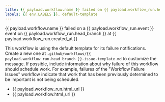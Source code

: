```yaml
---
title: {{ payload.workflow.name }} failed on {{ payload.workflow_run.head_branch }}
labels: {{ env.LABELS }}, default-template
---
```


<!-- Please don't remove env.LABELS from above. Doing so will result in tons of dupe issues. -->
<!-- See https://github.com/JasonEtco/create-an-issue for info about the interpolation supported. -->

{{ payload.workflow.name }} failed on a {{ payload.workflow_run.event }} event on {{ payload.workflow_run.head_branch }} at {{ payload.workflow_run.created_at }}

This workflow is using the default template for its failure notifications.
Create a new one at `.github/workflows/{{ payload.workflow_run.head_branch }}-issue-template.md` to customize the message.
If possible, include information about why failure of this workflow should schedule work.
For example, failures of the "Workflow Failure Issues" workflow indicate that work that has been previously determined to be important is not being scheduled.

-   {{ payload.workflow_run.html_url }}
-   {{ payload.workflow.html_url }}
